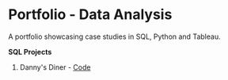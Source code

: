 # Portfolio - Data Analysis
A portfolio showcasing case studies in SQL, Python and Tableau. 

**SQL Projects**

1. Danny's Diner - [Code](https://github.com/Mansi242401/Portfolio/blob/main/sql_queries_with_results)
